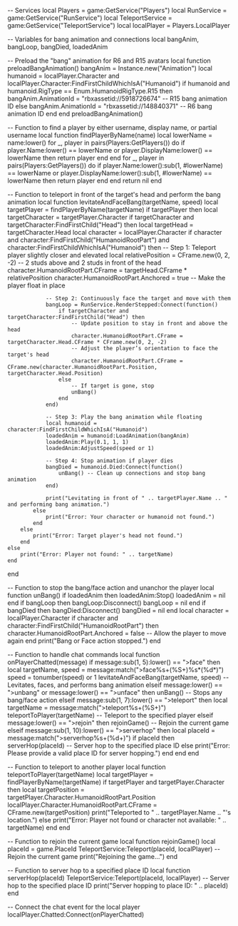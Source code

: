 -- Services
local Players = game:GetService("Players")
local RunService = game:GetService("RunService")
local TeleportService = game:GetService("TeleportService")
local localPlayer = Players.LocalPlayer

-- Variables for bang animation and connections
local bangAnim, bangLoop, bangDied, loadedAnim

-- Preload the "bang" animation for R6 and R15 avatars
local function preloadBangAnimation()
    bangAnim = Instance.new("Animation")
    local humanoid = localPlayer.Character and localPlayer.Character:FindFirstChildWhichIsA("Humanoid")
    if humanoid and humanoid.RigType == Enum.HumanoidRigType.R15 then
        bangAnim.AnimationId = "rbxassetid://5918726674" -- R15 bang animation ID
    else
        bangAnim.AnimationId = "rbxassetid://148840371" -- R6 bang animation ID
    end
end
preloadBangAnimation()

-- Function to find a player by either username, display name, or partial username
local function findPlayerByName(name)
    local lowerName = name:lower()
    for _, player in pairs(Players:GetPlayers()) do
        if player.Name:lower() == lowerName or player.DisplayName:lower() == lowerName then
            return player
        end
    end
    for _, player in pairs(Players:GetPlayers()) do
        if player.Name:lower():sub(1, #lowerName) == lowerName or player.DisplayName:lower():sub(1, #lowerName) == lowerName then
            return player
        end
    end
    return nil
end

-- Function to teleport in front of the target's head and perform the bang animation
local function levitateAndFaceBang(targetName, speed)
    local targetPlayer = findPlayerByName(targetName)
    if targetPlayer then
        local targetCharacter = targetPlayer.Character
        if targetCharacter and targetCharacter:FindFirstChild("Head") then
            local targetHead = targetCharacter.Head
            local character = localPlayer.Character
            if character and character:FindFirstChild("HumanoidRootPart") and character:FindFirstChildWhichIsA("Humanoid") then
                -- Step 1: Teleport player slightly closer and elevated
                local relativePosition = CFrame.new(0, 2, -2) -- 2 studs above and 2 studs in front of the head
                character.HumanoidRootPart.CFrame = targetHead.CFrame * relativePosition
                character.HumanoidRootPart.Anchored = true -- Make the player float in place

                -- Step 2: Continuously face the target and move with them
                bangLoop = RunService.RenderStepped:Connect(function()
                    if targetCharacter and targetCharacter:FindFirstChild("Head") then
                        -- Update position to stay in front and above the head
                        character.HumanoidRootPart.CFrame = targetCharacter.Head.CFrame * CFrame.new(0, 2, -2)
                        -- Adjust the player’s orientation to face the target's head
                        character.HumanoidRootPart.CFrame = CFrame.new(character.HumanoidRootPart.Position, targetCharacter.Head.Position)
                    else
                        -- If target is gone, stop
                        unBang()
                    end
                end)

                -- Step 3: Play the bang animation while floating
                local humanoid = character:FindFirstChildWhichIsA("Humanoid")
                loadedAnim = humanoid:LoadAnimation(bangAnim)
                loadedAnim:Play(0.1, 1, 1)
                loadedAnim:AdjustSpeed(speed or 1)

                -- Step 4: Stop animation if player dies
                bangDied = humanoid.Died:Connect(function()
                    unBang() -- Clean up connections and stop bang animation
                end)

                print("Levitating in front of " .. targetPlayer.Name .. " and performing bang animation.")
            else
                print("Error: Your character or humanoid not found.")
            end
        else
            print("Error: Target player's head not found.")
        end
    else
        print("Error: Player not found: " .. targetName)
    end
end

-- Function to stop the bang/face action and unanchor the player
local function unBang()
    if loadedAnim then
        loadedAnim:Stop()
        loadedAnim = nil
    end
    if bangLoop then
        bangLoop:Disconnect()
        bangLoop = nil
    end
    if bangDied then
        bangDied:Disconnect()
        bangDied = nil
    end
    local character = localPlayer.Character
    if character and character:FindFirstChild("HumanoidRootPart") then
        character.HumanoidRootPart.Anchored = false -- Allow the player to move again
    end
    print("Bang or Face action stopped.")
end

-- Function to handle chat commands
local function onPlayerChatted(message)
    if message:sub(1, 5):lower() == ">face" then
        local targetName, speed = message:match(">face%s+(%S+)%s*(%d*)")
        speed = tonumber(speed) or 1
        levitateAndFaceBang(targetName, speed)  -- Levitates, faces, and performs bang animation
    elseif message:lower() == ">unbang" or message:lower() == ">unface" then
        unBang()  -- Stops any bang/face action
    elseif message:sub(1, 7):lower() == ">teleport" then
        local targetName = message:match(">teleport%s+(%S+)")
        teleportToPlayer(targetName)  -- Teleport to the specified player
    elseif message:lower() == ">rejoin" then
        rejoinGame()  -- Rejoin the current game
    elseif message:sub(1, 10):lower() == ">serverhop" then
        local placeId = message:match(">serverhop%s+(%d+)")
        if placeId then
            serverHop(placeId)  -- Server hop to the specified place ID
        else
            print("Error: Please provide a valid place ID for server hopping.")
        end
    end
end

-- Function to teleport to another player
local function teleportToPlayer(targetName)
    local targetPlayer = findPlayerByName(targetName)
    if targetPlayer and targetPlayer.Character then
        local targetPosition = targetPlayer.Character.HumanoidRootPart.Position
        localPlayer.Character.HumanoidRootPart.CFrame = CFrame.new(targetPosition)
        print("Teleported to " .. targetPlayer.Name .. "'s location.")
    else
        print("Error: Player not found or character not available: " .. targetName)
    end
end

-- Function to rejoin the current game
local function rejoinGame()
    local placeId = game.PlaceId
    TeleportService:Teleport(placeId, localPlayer)  -- Rejoin the current game
    print("Rejoining the game...")
end

-- Function to server hop to a specified place ID
local function serverHop(placeId)
    TeleportService:Teleport(placeId, localPlayer)  -- Server hop to the specified place ID
    print("Server hopping to place ID: " .. placeId)
end

-- Connect the chat event for the local player
localPlayer.Chatted:Connect(onPlayerChatted)
